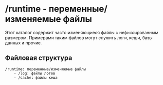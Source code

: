 # /runtime - переменные/изменяемые файлы

Этот каталог содержит часто изменяющиеся файлы с нефиксированным размером. Примерами таким файлов могут служить логи, 
кеши, базы данных и прочие.

## Файловая структура

```
/runtime: переменные/изменяемые файлы
    - /log: файлы логов
    - /cache: файлы кеша
```